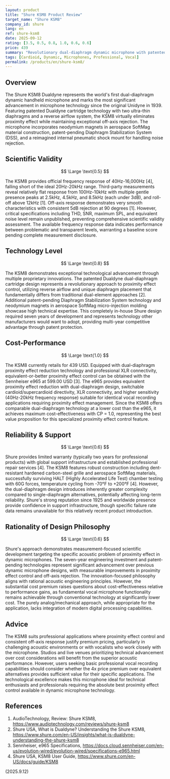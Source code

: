 ```yaml
---
layout: product
title: "Shure KSM8 Product Review"
target_name: "Shure KSM8"
company_id: shure
lang: en
ref: shure-ksm8
date: 2025-09-12
rating: [3.5, 0.5, 0.8, 1.0, 0.6, 0.6]
price: 439
summary: "Revolutionary dual-diaphragm dynamic microphone with patented proximity effect control, offering excellent cost-effectiveness compared to equivalent dual-diaphragm proximity effect reduction alternatives."
tags: [Cardioid, Dynamic, Microphones, Professional, Vocal]
permalink: /products/en/shure-ksm8/
---
```

## Overview

The Shure KSM8 Dualdyne represents the world's first dual-diaphragm dynamic handheld microphone and marks the most significant advancement in microphone technology since the original Unidyne in 1939. Featuring patented Dualdyne cartridge technology with two ultra-thin diaphragms and a reverse airflow system, the KSM8 virtually eliminates proximity effect while maintaining exceptional off-axis rejection. The microphone incorporates neodymium magnets in aerospace SoftMag material construction, patent-pending Diaphragm Stabilization System (DSS), and a reimagined internal pneumatic shock mount for handling noise rejection.

## Scientific Validity

$$ \Large \text{0.5} $$

The KSM8 provides official frequency response of 40Hz-16,000Hz [4], falling short of the ideal 20Hz-20kHz range. Third-party measurements reveal relatively flat response from 100Hz-10kHz with multiple gentle presence peaks at 2.5kHz, 4.5kHz, and 8.5kHz (each under 3dB), and roll-off above 12kHz [1]. Off-axis response demonstrates very smooth characteristics with consistent 5dB rejection at 90 degrees [1]. However, critical specifications including THD, SNR, maximum SPL, and equivalent noise level remain unpublished, preventing comprehensive scientific validity assessment. The available frequency response data indicates performance between problematic and transparent levels, warranting a baseline score pending complete measurement disclosure.

## Technology Level

$$ \Large \text{0.8} $$

The KSM8 demonstrates exceptional technological advancement through multiple proprietary innovations. The patented Dualdyne dual-diaphragm cartridge design represents a revolutionary approach to proximity effect control, utilizing reverse airflow and unique diaphragm placement that fundamentally differs from traditional dual-element approaches [2]. Additional patent-pending Diaphragm Stabilization System technology and neodymium magnets in aerospace SoftMag micro-injection molding showcase high technical expertise. This completely in-house Shure design required seven years of development and represents technology other manufacturers would want to adopt, providing multi-year competitive advantage through patent protection.

## Cost-Performance

$$ \Large \text{1.0} $$

The KSM8 currently retails for 439 USD. Equipped with dual-diaphragm proximity effect reduction technology and professional XLR connectivity, equivalent-or-better proximity effect control can be obtained with the Sennheiser e965 at 599.00 USD [3]. The e965 provides equivalent proximity effect reduction with dual-diaphragm design, switchable cardioid/supercardioid directivity, XLR connectivity, and higher sensitivity (40Hz-20kHz frequency response) suitable for identical vocal recording applications requiring proximity effect management. Since the KSM8 offers comparable dual-diaphragm technology at a lower cost than the e965, it achieves maximum cost-effectiveness with CP = 1.0, representing the best value proposition for this specialized proximity effect control feature.

## Reliability & Support

$$ \Large \text{0.6} $$

Shure provides limited warranty (typically two years for professional products) with global support infrastructure and established professional repair services [4]. The KSM8 features robust construction including dent-resistant hardened carbon-steel grille and aerospace SoftMag materials, successfully surviving HALT (Highly Accelerated Life Test) chamber testing with 60G forces, temperature cycling from -70°F to +200°F [4]. However, the dual-diaphragm design introduces inherently greater complexity compared to single-diaphragm alternatives, potentially affecting long-term reliability. Shure's strong reputation since 1925 and worldwide presence provide confidence in support infrastructure, though specific failure rate data remains unavailable for this relatively recent product introduction.

## Rationality of Design Philosophy

$$ \Large \text{0.6} $$

Shure's approach demonstrates measurement-focused scientific development targeting the specific acoustic problem of proximity effect in dynamic microphones. The seven-year engineering investment and patent-pending technologies represent significant advancement over previous dynamic microphone designs, with measurable improvements in proximity effect control and off-axis rejection. The innovation-focused philosophy aligns with rational acoustic engineering principles. However, the substantial cost premium raises questions about cost-effectiveness relative to performance gains, as fundamental vocal microphone functionality remains achievable through conventional technology at significantly lower cost. The purely analog/mechanical approach, while appropriate for the application, lacks integration of modern digital processing capabilities.

## Advice

The KSM8 suits professional applications where proximity effect control and consistent off-axis response justify premium pricing, particularly in challenging acoustic environments or with vocalists who work closely with the microphone. Studios and live venues prioritizing technical advancement over cost considerations will benefit from the superior acoustic performance. However, users seeking basic professional vocal recording capabilities should consider whether the 4x price premium over equivalent alternatives provides sufficient value for their specific applications. The technological excellence makes this microphone ideal for technical enthusiasts and professionals requiring the absolute best proximity effect control available in dynamic microphone technology.

## References

1. AudioTechnology, Review: Shure KSM8, https://www.audiotechnology.com/reviews/shure-ksm8
2. Shure USA, What is Dualdyne? Understanding the Shure KSM8, https://www.shure.com/en-US/insights/what-is-dualdyne-understanding-the-shure-ksm8
3. Sennheiser, e965 Specifications, https://docs.cloud.sennheiser.com/en-us/evolution-wired/evolution-wired/specifications-e965.html
4. Shure USA, KSM8 User Guide, https://www.shure.com/en-US/docs/guide/KSM8

(2025.9.12)